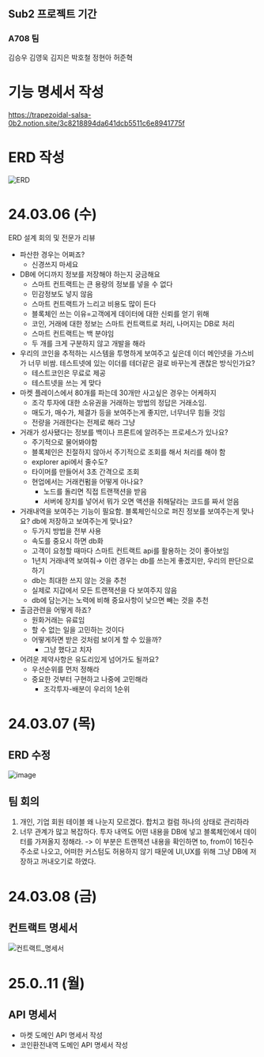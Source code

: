 ## Sub2 프로젝트 기간

### A708 팀

김승우 김영욱 김지은 박호철 정현아 허준혁

# 기능 명세서 작성

https://trapezoidal-salsa-0b2.notion.site/3c8218894da641dcb5511c6e8941775f

# ERD 작성

![ERD](/uploads/1fd251c57190779208cc50fe3f2974bf/ERD.png)

# 24.03.06 (수)
ERD 설계 회의 및 전문가 리뷰

- 파산한 경우는 어쩌죠?
    - 신경쓰지 마세요
- DB에 어디까지 정보를 저장해야 하는지 궁금해요
    - 스마트 컨트랙트는 큰 용량의 정보를 넣을 수 없다
    - 민감정보도 넣지 않음
    - 스마트 컨트랙트가 느리고 비용도 많이 든다
    - 블록체인 쓰는 이유=고객에게 데이터에 대한 신뢰를 얻기 위해
    - 코인, 거래에 대한 정보는 스마트 컨트랙트로 처리, 나머지는 DB로 처리
    - 스마트 컨트랙트는 백 분야임
    - 두 개를 크게 구분하지 않고 개발을 해라
- 우리의 코인을 추적하는 시스템을 투명하게 보여주고 싶은데 이더 메인넷을 가스비가 너무 비쌈. 테스트넷에 있는 이더를 테더같은 걸로 바꾸는게 괜찮은 방식인가요?
    - 테스트코인은 무료로 제공
    - 테스트넷을 쓰는 게 맞다
- 마켓 플레이스에서 80개를 파는데 30개만 사고싶은 경우는 어케하지
    - 조각 투자에 대한 소유권을 거래하는 방법의 정답은 거래소임.
    - 매도가, 매수가, 체결가 등을 보여주는게 좋지만, 너무너무 힘들 것임
    - 전량을 거래한다는 전제로 해라 그냥
- 거래가 성사됐다는 정보를 백이나 프론트에 알려주는 프로세스가 있나요?
    - 주기적으로 물어봐야함
    - 블록체인은 친절하지 않아서 주기적으로 조회를 해서 처리를 해야 함
    - explorer api에서 줄수도?
    - 타이머를 만들어서 3초 간격으로 조회
    - 현업에서는 거래컨펌을 어떻게 아나요?
        - 노드를 돌리면 직접 트랜잭션을 받음
        - 서버에 장치를 넣어서 뭐가 오면 액션을 취해달라는 코드를 짜서 얻음
- 거래내역을 보여주는 기능이 필요함. 블록체인식으로 퍼진 정보를 보여주는게 맞나요? db에 저장하고 보여주는게 맞나요?
    - 두가지 방법을 전부 사용
    - 속도를 중요시 하면 db화
    - 고객이 요청할 때마다 스마트 컨트랙트 api를 활용하는 것이 좋아보임
    - 1년치 거래내역 보여줘→ 이런 경우는 db를 쓰는게 좋겠지만, 우리의 판단으로 하기
    - db는 최대한 쓰지 않는 것을 추천
    - 실제로 지갑에서 모든 트랜잭션을 다 보여주지 않음
    - db에 담는거는 노력에 비해 중요사항이 낮으면 빼는 것을 추천
- 출금관련을 어떻게 하죠?
    - 원화거래는 유료임
    - 할 수 없는 일을 고민하는 것이다
    - 어떻게하면 받은 것처럼 보이게 할 수 있을까?
        - 그냥 했다고 치자
- 어려운 제약사항은 유도리있게 넘어가도 될까요?
    - 우선순위를 먼저 정해라
    - 중요한 것부터 구현하고 나중에 고민해라
        - 조각투자-배분이 우리의 1순위
# 24.03.07 (목)
## ERD 수정
![image](/uploads/4fff673cc3794492bc929a5f2572894e/image.png)

## 팀 회의
1. 개인, 기업 회원 테이블 왜 나눈지 모르겠다. 합치고 컬럼 하나의 상태로 관리하라
2. 너무 관계가 많고 복잡하다. 투자 내역도 어떤 내용을 DB에 넣고 블록체인에서 데이터를 가져올지 정해라.
-> 이 부분은 트랜잭션 내용을 확인하면 to, from이 16진수 주소로 나오고, 어떠한 커스텀도
허용하지 않기 때문에 UI,UX를 위해 그냥 DB에 저장하고 꺼내오기로 하였다.

# 24.03.08 (금)
## 컨트랙트 명세서
![컨트랙트_명세서](/uploads/28a98b02a5116b4286fe4b4c2adb911e/컨트랙트_명세서.png)
# 25.0..11 (월)
## API 명세서
- 마켓 도메인 API 명세서 작성
- 코인환전내역 도메인 API 명세서 작성
